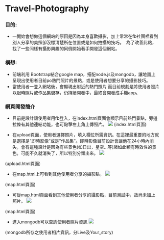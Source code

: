 # Travel-Photography
### 目的:
* 一開始會想做這個網站的原因是因為本身喜歡攝影，加上常常在fb社團裡看到別人分享的美照卻沒標清楚所在位置或是如何拍攝的技巧。
  為了改善此點，找了一些同樣有攝影興趣的同儕開始著手開發這個網站。

### 構想:
* 前端利用 Bootstrap結合google map，搭配node.js及mongodb，讓地圖上呈現出使用者目前po熱門照片的景點，或是使用者想要分享的攝影技巧。
* 當使用者一登入網站後，會顯現出附近的熱門照片
 而目前規劃是將使用者照片以限時照片或作品集儲存，仍持續開發中，最終會開發成手機app。

### 網頁開發簡介
* 目前是設計讓使用者用fb登入，在index.html頁面會顯示目前熱門景點，旁邊拉條有其他連結功能，也可點擊左上角上傳照片。
![](https://i.imgur.com/lwRlxkv.png)
(index.html頁面)

* 在upload頁面，使用者選擇照片，填入欄位所需資訊。在這裡最重要的地方就是選擇是”即時影像”或是”作品集”。即時影像目前設計會讓他在24小時內消失，會有這種設計是因為有些景色(如日出，星空…等)諸如此類有時效性的景色，可能不久就消失了，所以特別分類出來。
![](https://i.imgur.com/MVSLwB8.png)

(upload.html頁面)

* 在map.html上可看到其他使用者分享的攝影點。
 ![](https://i.imgur.com/rF3zm6t.png)

(map.html頁面)

* 可從map.html頁面看到其他使用者分享的攝影點，目前測試中，故尚未加上照片。
![](https://i.imgur.com/qjxtVf8.png)

(map.html頁面)

* 進入mongodb可以查詢使用者照片資訊
![](https://i.imgur.com/yBTb1yr.png)
 
(mongodb所存之使用者相片資訊，分Live及Your_story)

